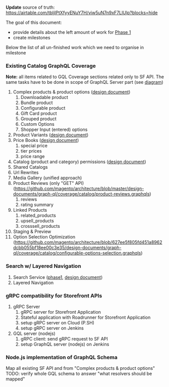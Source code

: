 **Update** source of truth: https://airtable.com/tbljIPtXfyyENuY7H/viw5uN7n9xF7LlUlp?blocks=hide

The goal of this document:
- provide details about the left amount of work for [Phase 1](https://github.com/magento/catalog-storefront/wiki#scope-for-phase-1)
- create milestones 

Below the list of all un-finished work which we need to organise in milestone 

### Existing Catalog GraphQL Coverage

**Note:** all items related to GQL Coverage sections related only to SF API. The same tasks have to be done in scope of GraphQL Server part (see [diagram](https://github.com/magento/catalog-storefront/wiki/Services-responsibilities#diagram))

1. Complex products & product options ([design document](https://github.com/magento/architecture/pull/411/))
    1. Downloadable product
    1. Bundle product
    1. Configurable product
    1. Gift Card product
    1. Grouped product
    1. Custom Options
    1. Shopper Input (entered) options
1. Product Variants ([design document](https://github.com/magento/architecture/pull/411/))
1. Price Books ([design document](https://github.com/magento/architecture/pull/405/))
    1. special price
    1. tier prices
    1. price range
1. Catalog (product and category) permissions ([design document](https://github.com/magento/architecture/pull/421))
1. Shared Catalogs
1. Url Rewrites
1. Media Gallery (unified approach)
1. Product Reviews (only "GET" API) (https://github.com/magento/architecture/blob/master/design-documents/graph-ql/coverage/catalog/product-reviews.graphqls)
    1. reviews
    1. rating summary
1. Linked Products 
    1. related_products
    1. upsell_products
    1. crosssell_products
1. Staging & Preview 
1. Option Selection Optimization (https://github.com/magento/architecture/blob/627ee5f805fd451a8962dcbb055bf18ee00c3e35/design-documents/graph-ql/coverage/catalog/configurable-options-selection.graphqls)


### Search w/ Layered Navigation
1. Search Service ([phase1](https://wiki.corp.adobe.com/pages/viewpage.action?spaceKey=EntComm&title=Search+service+phase+1), [design document](https://github.com/magento/architecture/pull/417))
2. Layered Navigation

### gRPC compatibility for Storefront APIs

1. gRPC Server
    1. gRPC server for Storefront Application
    1. Stateful application with Roadrunner for Storefront Application
    1. setup gRPC server on Cloud (P.SH)
    1. setup gRPC server on Jenkins
2. GQL server (nodejs)
    1.  gRPC client: send gRPC request to SF API
    1. setup GraphQL server (nodejs) on Jenkins

### Node.js implementation of GraphQL Schema
Map all existing SF API and from "Complex products & product options" 
TODO: verify whole GQL schema to answer "what resolvers should be mapped"
